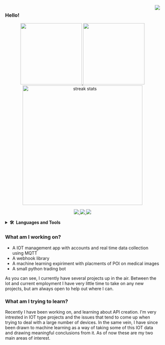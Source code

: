 <img align="right" src="https://visitor-badge.laobi.icu/badge?page_id=jetjacobs.jetjacobs" />

### Hello! 

<p align="center">
	<a href="https://github.com/jetjacobs">
	  <img height=200 src="https://github-readme-stats.vercel.app/api?username=jetjacobs&show_icons=true&theme=onedark" />
	</a>
	<a href="https://github.com/jetjacobs">
	  <img height=200 src="https://github-readme-stats.vercel.app/api/top-langs/?username=jetjacobs&layout=donut&langs_count=8&card_width=320" />
	</a>
	<img width=390 align="center" src="https://streak-stats.demolab.com/?user=jetjacobs&count_private=true&theme=react&border_radius=10" alt="streak stats"/>
</p>

<p align="center"> 
  <a href="mailto:jetjacobs@alumni.iastate.edu">
    <img src="https://img.shields.io/badge/Gmail-333333?style=for-the-badge&logo=gmail&logoColor=red" />
  </a>
  <a href="https://linkedin.com/in/jetjacobs" target="_blank">
    <img src="https://img.shields.io/badge/LinkedIn-0077B5?style=for-the-badge&logo=linkedin&logoColor=white" target="_blank" />
  </a>
  <a href="https://jetjacobs.github.io" target="_blank">
     <img src="https://img.shields.io/badge/Portfolio-FF5722?style=for-the-badge&logo=todoist&logoColor=white" target="_blank" /> <!-- sqlite, safari, google-chrome are other good icon options -->
  </a>
</p>


<!-- 🔗 &nbsp;**Connect with me**
<p align="left">
<a href="https://dev.to/gautamkrishnar" target="blank"><img align="center" src="https://cdn.jsdelivr.net/npm/simple-icons@3.0.1/icons/dev-dot-to.svg" alt="gautamkrishnar" height="30" width="40" /></a>
<a href="https://twitter.com/gautamkrishnar" target="blank"><img align="center" src="https://raw.githubusercontent.com/rahuldkjain/github-profile-readme-generator/master/src/images/icons/Social/twitter.svg" alt="gautamkrishnar" height="30" width="40" /></a>
<a href="https://linkedin.com/in/gautamkrishnar" target="blank"><img align="center" src="https://raw.githubusercontent.com/rahuldkjain/github-profile-readme-generator/master/src/images/icons/Social/linked-in-alt.svg" alt="gautamkrishnar" height="30" width="40" /></a>
<a href="https://stackoverflow.com/users/4214976" target="blank"><img align="center" src="https://raw.githubusercontent.com/rahuldkjain/github-profile-readme-generator/master/src/images/icons/Social/stack-overflow.svg" alt="4214976" height="30" width="40" /></a>
<a href="https://instagram.com/gautamkrishnar" target="blank"><img align="center" src="https://raw.githubusercontent.com/rahuldkjain/github-profile-readme-generator/master/src/images/icons/Social/instagram.svg" alt="gautamkrishnar" height="30" width="40" /></a> ![Manjaro](https://img.shields.io/badge/Manjaro-35BF5C?style=for-the-badge&logo=Manjaro&logoColor=white)
![Visual Studio Code](https://img.shields.io/badge/Visual%20Studio%20Code-0078d7.svg?style=for-the-badge&logo=visual-studio-code&logoColor=white)
![Docker](https://img.shields.io/badge/docker-%230db7ed.svg?style=for-the-badge&logo=docker&logoColor=white)
![MongoDB](https://img.shields.io/badge/MongoDB-%234ea94b.svg?style=for-the-badge&logo=mongodb&logoColor=white)
![Express.js](https://img.shields.io/badge/express.js-%23404d59.svg?style=for-the-badge&logo=express&logoColor=%2361DAFB)
![React](https://img.shields.io/badge/react-%2320232a.svg?style=for-the-badge&logo=react&logoColor=%2361DAFB)
![NodeJS](https://img.shields.io/badge/node.js-6DA55F?style=for-the-badge&logo=node.js&logoColor=white)
![Go](https://img.shields.io/badge/go-%2300ADD8.svg?style=for-the-badge&logo=go&logoColor=white) -->


<details>
  <summary><b>🛠️&nbsp;&nbsp;Languages&nbsp;and&nbsp;Tools</b></summary>
  <br/>
  <p align="left">
	  <img src="https://img.shields.io/badge/Manjaro-35BF5C?style=for-the-badge&logo=Manjaro&logoColor=white"/>
	  <img src="https://img.shields.io/badge/Visual%20Studio%20Code-0078d7.svg?style=for-the-badge&logo=visual-studio-code&logoColor=white"/>
	  <img src="https://img.shields.io/badge/docker-%230db7ed.svg?style=for-the-badge&logo=docker&logoColor=white"/>
  </p>
  <p>
	<img src="https://img.shields.io/badge/MongoDB-%234ea94b.svg?style=for-the-badge&logo=mongodb&logoColor=white)"/>
	<img src="https://img.shields.io/badge/express.js-%23404d59.svg?style=for-the-badge&logo=express&logoColor=%2361DAFB"/>
	<img src="https://img.shields.io/badge/react-%2320232a.svg?style=for-the-badge&logo=react&logoColor=%2361DAFB"/>
	<img src="https://img.shields.io/badge/node.js-6DA55F?style=for-the-badge&logo=node.js&logoColor=white"/>
	<img src="https://img.shields.io/badge/go-%2300ADD8.svg?style=for-the-badge&logo=go&logoColor=white"/>
  </p>

</details>

### What am I working on?
* A IOT management app with accounts and real time data collection using MQTT
* A webhook library
* A machine learning expiriment with placments of POI on medical images
* A small python trading bot
	
As you can see, I currently have several projects up in the air. Between the lot and current employment I have very little time to take on any new projects, but am always open to help out where I can.
	
### What am I trying to learn?
Recently I have been working on, and learning about API creation. I'm very intrested in IOT type projects and the issues that tend to come up when trying to deal with a large number of devices. 
In the same vein, I have since been drawn to machine learning as a way of taking some of this IOT data and drawing meaningful conclusions from it. As of now these are my two main areas of interest.
